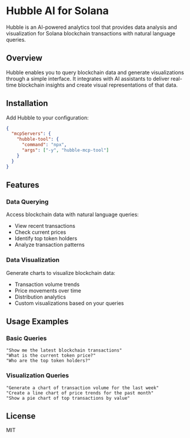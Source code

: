 # Hubble AI for Solana

Hubble is an AI-powered analytics tool that provides data analysis and visualization for Solana blockchain transactions with natural language queries.

## Overview

Hubble enables you to query blockchain data and generate visualizations through a simple interface. It integrates with AI assistants to deliver real-time blockchain insights and create visual representations of that data.

## Installation

Add Hubble to your configuration:

```json
{
  "mcpServers": {
    "hubble-tool": {
      "command": "npx",
      "args": ["-y", "hubble-mcp-tool"]
    }
  }
}
```

## Features

### Data Querying

Access blockchain data with natural language queries:

- View recent transactions
- Check current prices
- Identify top token holders
- Analyze transaction patterns

### Data Visualization

Generate charts to visualize blockchain data:

- Transaction volume trends
- Price movements over time
- Distribution analytics
- Custom visualizations based on your queries

## Usage Examples

### Basic Queries

```
"Show me the latest blockchain transactions"
"What is the current token price?"
"Who are the top token holders?"
```

### Visualization Queries

```
"Generate a chart of transaction volume for the last week"
"Create a line chart of price trends for the past month"
"Show a pie chart of top transactions by value"
```

## License

MIT
